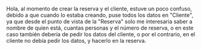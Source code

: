 Hola, al momento de crear la reserva y el cliente, estuve un poco confuso, debido a que cuando lo estaba creando, puse todos los datos en "Cliente", ya que desde el punto de vista de la "Reserva" solo me interesaria saber a nombre de quien está, cuantas personas y el número de reserva, o en este caso también debería de pedir los datos del cliente, o por el contrario, en el cliente no debía pedir los datos, y hacerlo en la reserva.